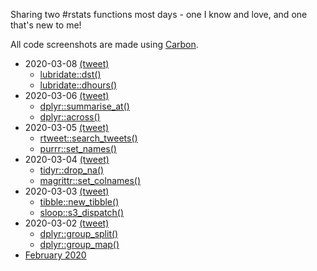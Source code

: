 Sharing two #rstats functions most days - one I know and love, and one that's new to me!

All code screenshots are made using [Carbon](https://carbon.now.sh/).


* 2020-03-08 [(tweet)](https://twitter.com/sharlagelfand/status/1236728185074614272)
    * [lubridate::dst()](https://github.com/sharlagelfand/twofunctionsmostdays/tree/master/2020/03/08#lubridatedst---i-know-this-one)
    * [lubridate::dhours()](https://github.com/sharlagelfand/twofunctionsmostdays/tree/master/2020/03/08#lubridatedhours---new-to-me)
* 2020-03-06 [(tweet)](https://twitter.com/sharlagelfand/status/1236025221586579459)
    * [dplyr::summarise_at()](https://github.com/sharlagelfand/twofunctionsmostdays/tree/master/2020/03/06#dplyrsummarise_at---i-know-this-one)
    * [dplyr::across()](https://github.com/sharlagelfand/twofunctionsmostdays/tree/master/2020/03/06#dplyracross---new-to-me)
* 2020-03-05 [(tweet)](https://twitter.com/sharlagelfand/status/1235566811350958080)
    * [rtweet::search_tweets()](https://github.com/sharlagelfand/twofunctionsmostdays/tree/master/2020/03/05#rtweetsearch_tweets---i-know-this-one)
    * [purrr::set_names()](https://github.com/sharlagelfand/twofunctionsmostdays/tree/master/2020/03/05#purrrset_names---new-to-me)
* 2020-03-04 [(tweet)](https://twitter.com/sharlagelfand/status/1235327420246487040)
    * [tidyr::drop_na()](https://github.com/sharlagelfand/twofunctionsmostdays/tree/master/2020/03/04#tidyrdrop_na---i-know-this-one)
    * [magrittr::set_colnames()](https://github.com/sharlagelfand/twofunctionsmostdays/tree/master/2020/03/04#magrittrset_colnames---new-to-me)
* 2020-03-03 [(tweet)](https://twitter.com/sharlagelfand/status/1234957922389700615)
    * [tibble::new_tibble()](https://github.com/sharlagelfand/twofunctionsmostdays/tree/master/2020/03/03#tibblenew_tibble---i-know-this-one)
    * [sloop::s3_dispatch()](https://github.com/sharlagelfand/twofunctionsmostdays/tree/master/2020/03/03#sloops3_dispatch---new-to-me)
* 2020-03-02 [(tweet)](https://twitter.com/sharlagelfand/status/1234604638122520578)
    * [dplyr::group_split()](https://github.com/sharlagelfand/twofunctionsmostdays/tree/master/2020/03/02#dplyrgroup_split---i-know-this-one)
    * [dplyr::group_map()](https://github.com/sharlagelfand/twofunctionsmostdays/tree/master/2020/03/02#dplyrgroup_map---new-to-me)
* [February 2020](https://github.com/sharlagelfand/twofunctionsmostdays/tree/master/2020/02)
